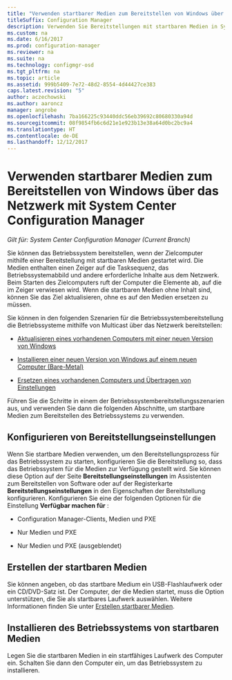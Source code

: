```yaml
---
title: "Verwenden startbarer Medien zum Bereitstellen von Windows über das Netzwerk"
titleSuffix: Configuration Manager
description: Verwenden Sie Bereitstellungen mit startbaren Medien in System Center Configuration Manager zum Bereitstellen des Betriebssystem beim Starten des Zielcomputers.
ms.custom: na
ms.date: 6/16/2017
ms.prod: configuration-manager
ms.reviewer: na
ms.suite: na
ms.technology: configmgr-osd
ms.tgt_pltfrm: na
ms.topic: article
ms.assetid: 999b5409-7e72-48d2-8554-4d44427ce383
caps.latest.revision: "5"
author: aczechowski
ms.author: aaroncz
manager: angrobe
ms.openlocfilehash: 7ba166225c93440ddc56eb39692c80680330a94d
ms.sourcegitcommit: 08f9854fb6c6d21e1e923b13e38a64d0bc2bc9a4
ms.translationtype: HT
ms.contentlocale: de-DE
ms.lasthandoff: 12/12/2017
---
```

# <a name="use-bootable-media-to-deploy-windows-over-the-network-with-system-center-configuration-manager"></a>Verwenden startbarer Medien zum Bereitstellen von Windows über das Netzwerk mit System Center Configuration Manager

*Gilt für: System Center Configuration Manager (Current Branch)*

Sie können das Betriebssystem bereitstellen, wenn der Zielcomputer mithilfe einer Bereitstellung mit startbaren Medien gestartet wird. Die Medien enthalten einen Zeiger auf die Tasksequenz, das Betriebssystemabbild und andere erforderliche Inhalte aus dem Netzwerk. Beim Starten des Zielcomputers ruft der Computer die Elemente ab, auf die im Zeiger verwiesen wird. Wenn die startbaren Medien ohne Inhalt sind, können Sie das Ziel aktualisieren, ohne es auf den Medien ersetzen zu müssen.

Sie können in den folgenden Szenarien für die Betriebssystembereitstellung die Betriebssysteme mithilfe von Multicast über das Netzwerk bereitstellen:

-   [Aktualisieren eines vorhandenen Computers mit einer neuen Version von Windows](refresh-an-existing-computer-with-a-new-version-of-windows.md)

-   [Installieren einer neuen Version von Windows auf einem neuen Computer (Bare-Metal)](install-new-windows-version-new-computer-bare-metal.md)  

-   [Ersetzen eines vorhandenen Computers und Übertragen von Einstellungen](replace-an-existing-computer-and-transfer-settings.md)  

Führen Sie die Schritte in einem der Betriebssystembereitstellungsszenarien aus, und verwenden Sie dann die folgenden Abschnitte, um startbare Medien zum Bereitstellen des Betriebssystems zu verwenden.  

## <a name="configure-deployment-settings"></a>Konfigurieren von Bereitstellungseinstellungen  
Wenn Sie startbare Medien verwenden, um den Bereitstellungsprozess für das Betriebssystem zu starten, konfigurieren Sie die Bereitstellung so, dass das Betriebssystem für die Medien zur Verfügung gestellt wird. Sie können diese Option auf der Seite **Bereitstellungseinstellungen** im Assistenten zum Bereitstellen von Software oder auf der Registerkarte **Bereitstellungseinstellungen** in den Eigenschaften der Bereitstellung konfigurieren. Konfigurieren Sie eine der folgenden Optionen für die Einstellung **Verfügbar machen für** :

-   Configuration Manager-Clients, Medien und PXE

-   Nur Medien und PXE

-   Nur Medien und PXE (ausgeblendet)

## <a name="create-the-bootable-media"></a>Erstellen der startbaren Medien
Sie können angeben, ob das startbare Medium ein USB-Flashlaufwerk oder ein CD/DVD-Satz ist. Der Computer, der die Medien startet, muss die Option unterstützen, die Sie als startbares Laufwerk auswählen. Weitere Informationen finden Sie unter [Erstellen startbarer Medien](create-bootable-media.md).  

##  <a name="BKMK_Deploy"></a> Installieren des Betriebssystems von startbaren Medien  
Legen Sie die startbaren Medien in ein startfähiges Laufwerk des Computer ein. Schalten Sie dann den Computer ein, um das Betriebssystem zu installieren.
